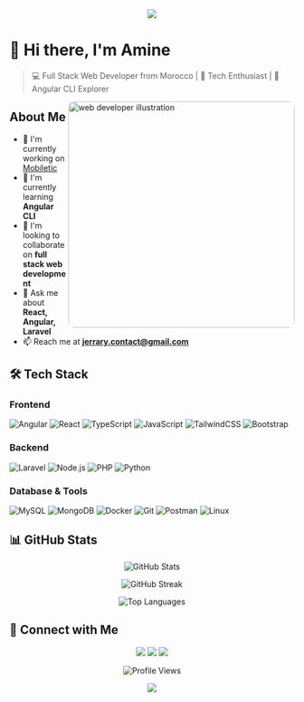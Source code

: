 <!-- Header Banner -->
<div align="center">
  <img src="https://capsule-render.vercel.app/api?type=waving&color=gradient&height=200&section=header&text=Hi%2C%20I%27m%20Amine&fontSize=90" />
</div>

<!-- Introduction -->
# 👋 Hi there, I'm Amine
> 💻 Full Stack Web Developer from Morocco | 🚀 Tech Enthusiast | 🌱 Angular CLI Explorer

<img align="right" width="400" src="web_developer.jpg" alt="web developer illustration" style="border-radius: 10px;">

<!-- About Me Section -->
## About Me
- 🔭 I'm currently working on [Mobiletic](https://mobiletic.com/)
- 🌱 I'm currently learning **Angular CLI**
- 👯 I'm looking to collaborate on **full stack web development**
- 💬 Ask me about **React, Angular, Laravel**
- 📫 Reach me at **jerrary.contact@gmail.com**

<!-- Tech Stack -->
## 🛠️ Tech Stack
### Frontend
![Angular](https://img.shields.io/badge/Angular-DD0031?style=for-the-badge&logo=angular&logoColor=white)
![React](https://img.shields.io/badge/React-20232A?style=for-the-badge&logo=react&logoColor=61DAFB)
![TypeScript](https://img.shields.io/badge/TypeScript-007ACC?style=for-the-badge&logo=typescript&logoColor=white)
![JavaScript](https://img.shields.io/badge/JavaScript-F7DF1E?style=for-the-badge&logo=javascript&logoColor=black)
![TailwindCSS](https://img.shields.io/badge/Tailwind_CSS-38B2AC?style=for-the-badge&logo=tailwind-css&logoColor=white)
![Bootstrap](https://img.shields.io/badge/Bootstrap-563D7C?style=for-the-badge&logo=bootstrap&logoColor=white)

### Backend
![Laravel](https://img.shields.io/badge/Laravel-FF2D20?style=for-the-badge&logo=laravel&logoColor=white)
![Node.js](https://img.shields.io/badge/Node.js-43853D?style=for-the-badge&logo=node.js&logoColor=white)
![PHP](https://img.shields.io/badge/PHP-777BB4?style=for-the-badge&logo=php&logoColor=white)
![Python](https://img.shields.io/badge/Python-14354C?style=for-the-badge&logo=python&logoColor=white)

### Database & Tools
![MySQL](https://img.shields.io/badge/MySQL-005C84?style=for-the-badge&logo=mysql&logoColor=white)
![MongoDB](https://img.shields.io/badge/MongoDB-4EA94B?style=for-the-badge&logo=mongodb&logoColor=white)
![Docker](https://img.shields.io/badge/Docker-2496ED?style=for-the-badge&logo=docker&logoColor=white)
![Git](https://img.shields.io/badge/Git-F05032?style=for-the-badge&logo=git&logoColor=white)
![Postman](https://img.shields.io/badge/Postman-FF6C37?style=for-the-badge&logo=postman&logoColor=white)
![Linux](https://img.shields.io/badge/Linux-FCC624?style=for-the-badge&logo=linux&logoColor=black)

<!-- GitHub Stats -->
## 📊 GitHub Stats
<p align="center">
  <img src="https://github-readme-stats.vercel.app/api?username=outofamine&show_icons=true&theme=radical" alt="GitHub Stats" />
</p>
<p align="center">
  <img src="https://github-readme-streak-stats.herokuapp.com/?user=outofamine&theme=radical" alt="GitHub Streak" />
</p>
<p align="center">
  <img src="https://github-readme-stats.vercel.app/api/top-langs/?username=outofamine&layout=compact&theme=radical" alt="Top Languages" />
</p>

<!-- Connect with Me -->
## 🤝 Connect with Me
<p align="center">
  <a href="https://linkedin.com/in/mohamed-amine-el-jerrary"><img src="https://img.shields.io/badge/LinkedIn-0077B5?style=for-the-badge&logo=linkedin&logoColor=white" /></a>
  <a href="https://instagram.com/fureemine"><img src="https://img.shields.io/badge/Instagram-E4405F?style=for-the-badge&logo=instagram&logoColor=white" /></a>
  <a href="https://www.youtube.com/@ajidevelopper"><img src="https://img.shields.io/badge/YouTube-FF0000?style=for-the-badge&logo=youtube&logoColor=white" /></a>
</p>

<!-- Profile Views Counter -->
<p align="center">
  <img src="https://komarev.com/ghpvc/?username=outofamine&color=blueviolet&style=flat" alt="Profile Views" />
</p>

<!-- Footer -->
<div align="center">
  <img src="https://capsule-render.vercel.app/api?type=waving&color=gradient&height=100&section=footer" />
</div>
